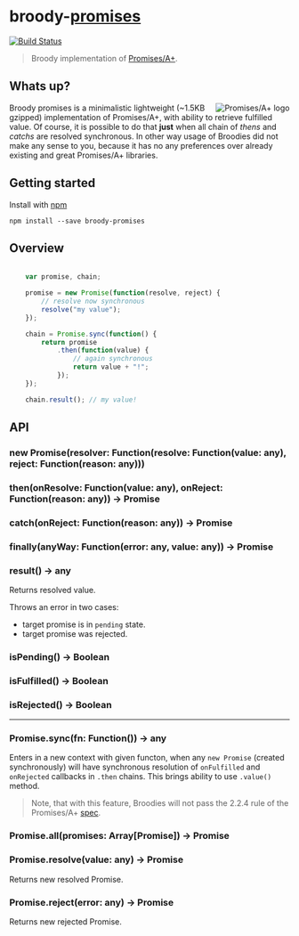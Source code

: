 # broody-[promises](http://promises-aplus.github.io/promises-spec/)

[![Build Status](https://travis-ci.org/gobwas/broody-promises.svg?branch=master)](https://travis-ci.org/gobwas/broody-promises)

> Broody implementation of [Promises/A+](http://promises-aplus.github.io/promises-spec/).

## Whats up?

<a href="https://promisesaplus.com/">
    <img src="https://promisesaplus.com/assets/logo-small.png" alt="Promises/A+ logo"
         title="Promises/A+ 1.0 compliant" align="right" />
</a>

Broody promises is a minimalistic lightweight (~1.5KB gzipped) implementation of Promises/A+, with ability to retrieve fulfilled value.
Of course, it is possible to do that **just** when all chain of *thens* and *catchs* are resolved synchronous.
In other way usage of Broodies did not make any sense to you, because it has no any preferences over already existing and great Promises/A+ libraries.

## Getting started

Install with [npm](https://npmjs.org/package/broody-promises)

```
npm install --save broody-promises
```

## Overview

```js
	
	var promise, chain;

	promise = new Promise(function(resolve, reject) {
		// resolve now synchronous
		resolve("my value");
	});

	chain = Promise.sync(function() {
		return promise
			.then(function(value) {
				// again synchronous
				return value + "!";
			});
	});

	chain.result(); // my value!

```

## API

### new Promise(resolver: Function(resolve: Function(value: any), reject: Function(reason: any)))

### then(onResolve: Function(value: any), onReject: Function(reason: any)) -> Promise

### catch(onReject: Function(reason: any)) -> Promise

### finally(anyWay: Function(error: any, value: any)) -> Promise

### result() -> any

Returns resolved value.

Throws an error in two cases:
 - target promise is in `pending` state.
 - target promise was rejected.

### isPending() -> Boolean

### isFulfilled() -> Boolean

### isRejected() -> Boolean

________

### Promise.sync(fn: Function()) -> any

Enters in a new context with given functon, when any `new Promise` (created synchronously) will have synchronous resolution of `onFulfilled` and `onRejected` callbacks in `.then` chains. This brings ability to use `.value()` method.

> Note, that with this feature, Broodies will not pass the 2.2.4 rule of the Promises/A+ [spec](https://promisesaplus.com).

### Promise.all(promises: Array[Promise]) -> Promise

### Promise.resolve(value: any) -> Promise

Returns new resolved Promise.

### Promise.reject(error: any) -> Promise

Returns new rejected Promise.

